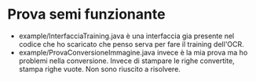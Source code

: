 # Prova semi funzionante

- example/InterfacciaTraining.java è una interfaccia gia presente nel codice che ho scaricato che penso serva per fare il training dell'OCR.
- example/ProvaConversioneImmagine.java invece è la mia prova ma ho problemi nella conversione.
  Invece di stampare le righe convertite, stampa righe vuote. Non sono riuscito a risolvere.
